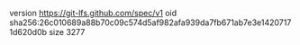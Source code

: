 version https://git-lfs.github.com/spec/v1
oid sha256:26c010689a88b70c09c574d5af982afa939da7fb671ab7e3e14207171d620d0b
size 3277
